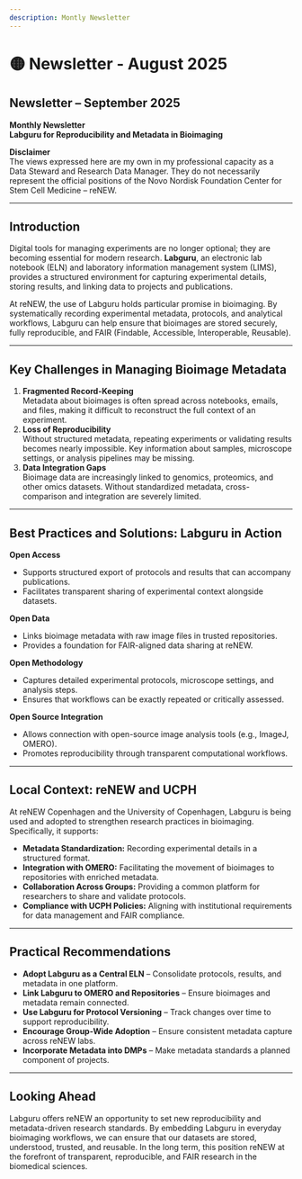```yaml
---
description: Montly Newsletter
---
```


# 🟡 Newsletter - August 2025

## Newsletter – September 2025

**Monthly Newsletter**\
**Labguru for Reproducibility and Metadata in Bioimaging**

**Disclaimer**\
The views expressed here are my own in my professional capacity as a Data Steward and Research Data Manager. They do not necessarily represent the official positions of the Novo Nordisk Foundation Center for Stem Cell Medicine – reNEW.

***

## Introduction

Digital tools for managing experiments are no longer optional; they are becoming essential for modern research. **Labguru**, an electronic lab notebook (ELN) and laboratory information management system (LIMS), provides a structured environment for capturing experimental details, storing results, and linking data to projects and publications.

At reNEW, the use of Labguru holds particular promise in bioimaging. By systematically recording experimental metadata, protocols, and analytical workflows, Labguru can help ensure that bioimages are stored securely, fully reproducible, and FAIR (Findable, Accessible, Interoperable, Reusable).

***

## Key Challenges in Managing Bioimage Metadata

1. **Fragmented Record-Keeping**\
   Metadata about bioimages is often spread across notebooks, emails, and files, making it difficult to reconstruct the full context of an experiment.
2. **Loss of Reproducibility**\
   Without structured metadata, repeating experiments or validating results becomes nearly impossible. Key information about samples, microscope settings, or analysis pipelines may be missing.
3. **Data Integration Gaps**\
   Bioimage data are increasingly linked to genomics, proteomics, and other omics datasets. Without standardized metadata, cross-comparison and integration are severely limited.

***

## Best Practices and Solutions: Labguru in Action

**Open Access**

* Supports structured export of protocols and results that can accompany publications.
* Facilitates transparent sharing of experimental context alongside datasets.

**Open Data**

* Links bioimage metadata with raw image files in trusted repositories.
* Provides a foundation for FAIR-aligned data sharing at reNEW.

**Open Methodology**

* Captures detailed experimental protocols, microscope settings, and analysis steps.
* Ensures that workflows can be exactly repeated or critically assessed.

**Open Source Integration**

* Allows connection with open-source image analysis tools (e.g., ImageJ, OMERO).
* Promotes reproducibility through transparent computational workflows.

***

## Local Context: reNEW and UCPH

At reNEW Copenhagen and the University of Copenhagen, Labguru is being used and adopted to strengthen research practices in bioimaging. Specifically, it supports:

* **Metadata Standardization:** Recording experimental details in a structured format.
* **Integration with OMERO:** Facilitating the movement of bioimages to repositories with enriched metadata.
* **Collaboration Across Groups:** Providing a common platform for researchers to share and validate protocols.
* **Compliance with UCPH Policies:** Aligning with institutional requirements for data management and FAIR compliance.

***

## Practical Recommendations

* **Adopt Labguru as a Central ELN** – Consolidate protocols, results, and metadata in one platform.
* **Link Labguru to OMERO and Repositories** – Ensure bioimages and metadata remain connected.
* **Use Labguru for Protocol Versioning** – Track changes over time to support reproducibility.
* **Encourage Group-Wide Adoption** – Ensure consistent metadata capture across reNEW labs.
* **Incorporate Metadata into DMPs** – Make metadata standards a planned component of projects.

***

## Looking Ahead

Labguru offers reNEW an opportunity to set new reproducibility and metadata-driven research standards. By embedding Labguru in everyday bioimaging workflows, we can ensure that our datasets are stored, understood, trusted, and reusable. In the long term, this position reNEW at the forefront of transparent, reproducible, and FAIR research in the biomedical sciences.

